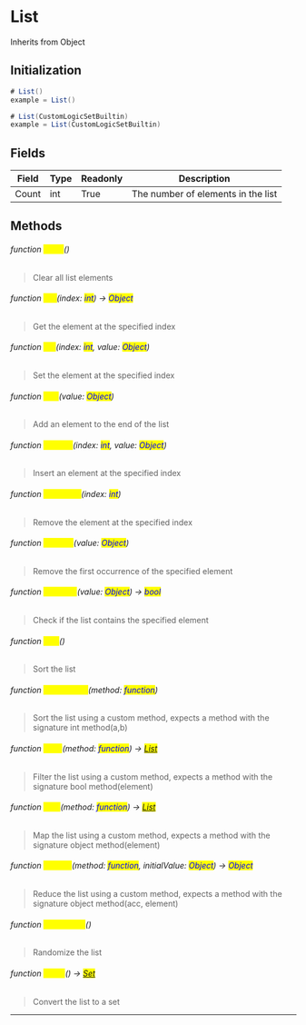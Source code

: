 # List
Inherits from Object

## Initialization
```csharp
# List()
example = List()

# List(CustomLogicSetBuiltin)
example = List(CustomLogicSetBuiltin)
```
## Fields
|Field|Type|Readonly|Description|
|---|---|---|---|
|Count|int|True|The number of elements in the list|
## Methods
###### function <mark style="color:yellow;">Clear</mark>()
> Clear all list elements

###### function <mark style="color:yellow;">Get</mark>(index: <mark style="color:blue;">int</mark>) → <mark style="color:blue;">Object</mark>
> Get the element at the specified index

###### function <mark style="color:yellow;">Set</mark>(index: <mark style="color:blue;">int</mark>, value: <mark style="color:blue;">Object</mark>)
> Set the element at the specified index

###### function <mark style="color:yellow;">Add</mark>(value: <mark style="color:blue;">Object</mark>)
> Add an element to the end of the list

###### function <mark style="color:yellow;">InsertAt</mark>(index: <mark style="color:blue;">int</mark>, value: <mark style="color:blue;">Object</mark>)
> Insert an element at the specified index

###### function <mark style="color:yellow;">RemoveAt</mark>(index: <mark style="color:blue;">int</mark>)
> Remove the element at the specified index

###### function <mark style="color:yellow;">Remove</mark>(value: <mark style="color:blue;">Object</mark>)
> Remove the first occurrence of the specified element

###### function <mark style="color:yellow;">Contains</mark>(value: <mark style="color:blue;">Object</mark>) → <mark style="color:blue;">bool</mark>
> Check if the list contains the specified element

###### function <mark style="color:yellow;">Sort</mark>()
> Sort the list

###### function <mark style="color:yellow;">SortCustom</mark>(method: <mark style="color:blue;">function</mark>)
> Sort the list using a custom method, expects a method with the signature int method(a,b)

###### function <mark style="color:yellow;">Filter</mark>(method: <mark style="color:blue;">function</mark>) → <mark style="color:blue;">[List](../objects/List.md)</mark>
> Filter the list using a custom method, expects a method with the signature bool method(element)

###### function <mark style="color:yellow;">Map</mark>(method: <mark style="color:blue;">function</mark>) → <mark style="color:blue;">[List](../objects/List.md)</mark>
> Map the list using a custom method, expects a method with the signature object method(element)

###### function <mark style="color:yellow;">Reduce</mark>(method: <mark style="color:blue;">function</mark>, initialValue: <mark style="color:blue;">Object</mark>) → <mark style="color:blue;">Object</mark>
> Reduce the list using a custom method, expects a method with the signature object method(acc, element)

###### function <mark style="color:yellow;">Randomize</mark>()
> Randomize the list

###### function <mark style="color:yellow;">ToSet</mark>() → <mark style="color:blue;">[Set](../objects/Set.md)</mark>
> Convert the list to a set


---

